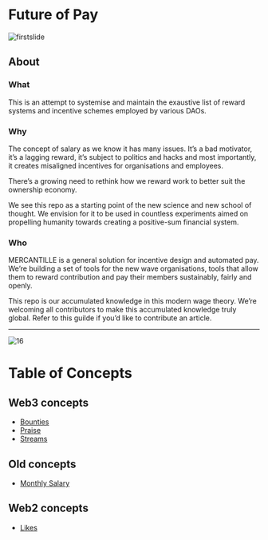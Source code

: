 # Future of Pay 

![firstslide](https://user-images.githubusercontent.com/2963432/168870504-73b18286-872a-4014-8b70-e76f1430492d.png)

## About

### What

This is an attempt to systemise and maintain the exaustive list of reward systems and incentive schemes employed by various DAOs.


### Why

The concept of salary as we know it has many issues. It’s a bad motivator, it’s a lagging reward, it’s subject to politics and hacks and most importantly, it creates misaligned incentives for organisations and employees. 

There’s a growing need to rethink how we reward work to better suit the ownership economy. 

We see this repo as a starting point of the new science and new school of thought. We envision for it to be used in countless experiments aimed on propelling humanity towards creating a positive-sum financial system.  


### Who

MERCANTILLE is a general solution for incentive design and automated pay. We’re building a set of tools for the new wave organisations, tools that allow them to reward contribution and pay their members sustainably, fairly and openly. 

This repo is our accumulated knowledge in this modern wage theory. We’re welcoming all contributors to make this accumulated knowledge truly global. Refer to this guilde if you’d like to contribute an article. 

---

![16](https://user-images.githubusercontent.com/2963432/168870361-57daf587-e45c-4a7a-b689-083a3dcccab3.png)


# Table of Concepts
## Web3 concepts
- [Bounties](/Web3/Bounties.md)
- [Praise](/Web3/Praise.md)
- [Streams](/Web3/Streams.md)

## Old concepts
- [Monthly Salary](/Old/Monthly%20Salary.md)

## Web2 concepts
- [Likes](/Web2/Likes.md)
